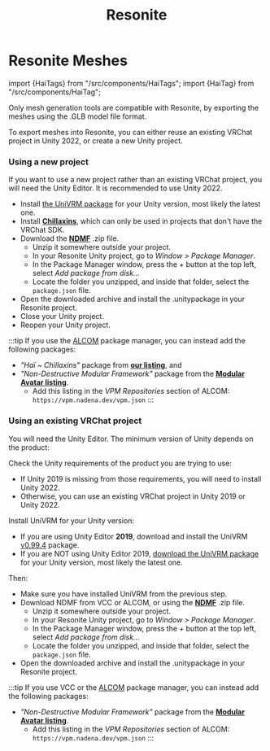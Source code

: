﻿---
title: Resonite
unlisted: true
---
# Resonite Meshes
import {HaiTags} from "/src/components/HaiTags";
import {HaiTag} from "/src/components/HaiTag";

<HaiTags>
<HaiTag requiresResonite={true} />
</HaiTags>

Only mesh generation tools are compatible with Resonite, by exporting the meshes using the .GLB model file format.

To export meshes into Resonite, you can either reuse an existing VRChat project in Unity 2022, or create a new Unity project.

### Using a new project

If you want to use a new project rather than an existing VRChat project, you will need the Unity Editor. It is recommended to use Unity 2022.

- Install [the UniVRM package](https://github.com/vrm-c/UniVRM/releases) for your Unity version, most likely the latest one.
- Install **[Chillaxins](/docs/products/chillaxins)**, which can only be used in projects that don't have the VRChat SDK.
- Download the **[NDMF](https://github.com/bdunderscore/ndmf/releases/tag/1.4.1)** .zip file.
    - Unzip it somewhere outside your project.
    - In your Resonite Unity project, go to *Window > Package Manager*.
    - In the Package Manager window, press the *+* button at the top left, select *Add package from disk...*
    - Locate the folder you unzipped, and inside that folder, select the `package.json` file.
- Open the downloaded archive and install the .unitypackage in your Resonite project.
- Close your Unity project.
- Reopen your Unity project.

:::tip
If you use the [ALCOM](/docs/products/vcc) package manager, you can instead add the following packages:
- *"Haï ~ Chillaxins"* package from **[our listing](/docs/products/vcc)**, and
- *"Non-Destructive Modular Framework"* package from the **[Modular Avatar listing](https://modular-avatar.nadena.dev/)**.
  - Add this listing in the *VPM Repositories* section of ALCOM: `https://vpm.nadena.dev/vpm.json`
:::

### Using an existing VRChat project

You will need the Unity Editor. The minimum version of Unity depends on the product:

Check the Unity requirements of the product you are trying to use:
- If Unity 2019 is missing from those requirements, you will need to install Unity 2022.
- Otherwise, you can use an existing VRChat project in Unity 2019 or Unity 2022.

Install UniVRM for your Unity version:

- If you are using Unity Editor **2019**, download and install the UniVRM [v0.99.4](https://github.com/vrm-c/UniVRM/releases/tag/v0.99.4) package.
- If you are NOT using Unity Editor 2019, [download the UniVRM package](https://github.com/vrm-c/UniVRM/releases) for your Unity version, most likely the latest one.

Then:

- Make sure you have installed UniVRM from the previous step.
- Download NDMF from VCC or ALCOM, or using the **[NDMF](https://github.com/bdunderscore/ndmf/releases/tag/1.4.1)** .zip file.
  - Unzip it somewhere outside your project.
  - In your Resonite Unity project, go to *Window > Package Manager*.
  - In the Package Manager window, press the *+* button at the top left, select *Add package from disk...*
  - Locate the folder you unzipped, and inside that folder, select the `package.json` file.
- Open the downloaded archive and install the .unitypackage in your Resonite project.

:::tip
If you use VCC or the [ALCOM](/docs/products/vcc) package manager, you can instead add the following packages:
- *"Non-Destructive Modular Framework"* package from the **[Modular Avatar listing](https://modular-avatar.nadena.dev/)**.
  - Add this listing in the *VPM Repositories* section of ALCOM: `https://vpm.nadena.dev/vpm.json`
:::
